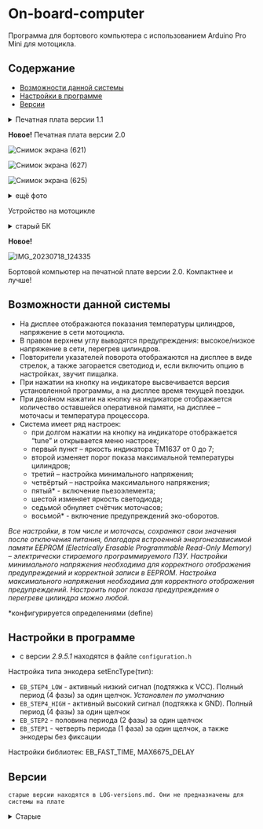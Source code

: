 # On-board-computer
Программа для бортового компьютера с использованием Arduino Pro Mini для мотоцикла.

## Содержание
- [Возможности данной системы](#possibilities)
- [Настройки в программе](#settings)
- [Версии](#versions)

<details>
<summary>Печатная плата версии 1.1</summary>
  
![Снимок экрана (229)](https://user-images.githubusercontent.com/98914596/227523754-4a894226-a50f-4dee-866c-b5c0760a0344.png)

![Снимок экрана (228)](https://user-images.githubusercontent.com/98914596/227523778-13929767-6987-40cb-bed5-fe86fbeffd14.png)

![Снимок экрана (269)](https://user-images.githubusercontent.com/98914596/152302594-038accc3-8d7a-41bd-a859-1d5ee7e6715a.png)

![Снимок экрана (315)](https://user-images.githubusercontent.com/98914596/152304932-b542c358-555f-4f2a-b90a-e0459858ce10.png)

</details>

**Новое!** Печатная плата версии 2.0

![Снимок экрана (621)](https://user-images.githubusercontent.com/98914596/227524028-127583b5-e5e1-4215-af5c-d1d2a282c108.png)

![Снимок экрана (627)](https://user-images.githubusercontent.com/98914596/227524253-68c96e26-99ba-4576-bb2a-9a42e390723c.png)

![Снимок экрана (625)](https://user-images.githubusercontent.com/98914596/227524171-5109d7ee-f4bd-4ce1-ae0b-4e31d6c6d6bc.png)

<details>
<summary>ещё фото</summary>

![Снимок экрана (623)](https://user-images.githubusercontent.com/98914596/227524471-6c7682d0-2f44-4279-a386-17850afbadd3.png)

![Снимок экрана (630)](https://user-images.githubusercontent.com/98914596/227524509-c7896081-abb2-462f-8e39-10fbe146ebfd.png)

</details>


Устройство на мотоцикле
<details>
<summary>старый БК</summary>

![Снимок экрана (322)](https://user-images.githubusercontent.com/98914596/152306161-d93440b4-e3fa-4f79-a25c-1ad9fa971339.png)

![Снимок экрана (544)](https://user-images.githubusercontent.com/98914596/199455337-e09b5fae-a4e7-4f53-92f3-4d579ebb58d6.png)

</details>

**Новое!**

![IMG_20230718_124335](https://github.com/alexkor433/On-board-computer/assets/98914596/149abc90-cbc6-484e-8fcf-e5ab7f595097)

Бортовой компьютер на печатной плате версии 2.0. Компактнее и лучше!

<a id="possibilities"></a>
## Возможности данной системы
- На дисплее отображаются показания температуры цилиндров, напряжение в сети мотоцикла. 
- В правом верхнем углу выводятся предупреждения: высокое/низкое напряжение в сети, перегрев цилиндров. 
- Повторители указателей поворота отображаются на дисплее в виде стрелок, а также загорается светодиод и, если включить опцию в настройках, звучит пищалка. 
- При нажатии на кнопку на индикаторе высвечивается версия установленной программы, а на дисплее время текущей поездки. 
- При двойном нажатии на кнопку на индикаторе отображается количество оставшейся оперативной памяти, на дисплее – моточасы и температура процессора. 
- Система имеет ряд настроек:
  - при долгом нажатии на кнопку на индикаторе отображается “tune” и открывается меню настроек;
  - первый пункт – яркость индикатора TM1637 от 0 до 7;
  - второй изменяет порог показа максимальной температуры цилиндров;
  - третий – настройка минимального напряжения;
  - четвёртый – настройка максимального напряжения;
  - пятый* - включение пьезоэлемента;
  - шестой изменяет яркость светодиода;
  - седьмой обнуляет счётчик моточасов;
  - восьмой* - включение предупреждений эко-оборотов.

*Все настройки, в том числе и моточасы, сохраняют свои значения после отключения питания, благодаря встроенной энергонезависимой памяти EEPROM (Electrically Erasable Programmable Read-Only Memory) – электрически стираемого программируемого ПЗУ.
 Настройки минимального напряжения необходима для корректного отображения предупреждений и корректной записи в EEPROM. Настройка максимального напряжения необходима для корректного отображения предупреждений. Настроить порог показа предупреждения о перегреве цилиндра можно любой.*
 
 *конфигурируется определениями (define)
 <a id="settings"></a>
## Настройки в программе
- с версии *2.9.5.1* находятся в файле `configuration.h`

Настройка типа энкодера setEncType(тип):
- `EB_STEP4_LOW` - активный низкий сигнал (подтяжка к VCC). Полный период (4 фазы) за один щелчок. *Установлен по умолчанию*
- `EB_STEP4_HIGH` - активный высокий сигнал (подтяжка к GND). Полный период (4 фазы) за один щелчок
- `EB_STEP2` - половина периода (2 фазы) за один щелчок
- `EB_STEP1` - четверть периода (1 фаза) за один щелчок, а также энкодеры без фиксации 

Настройки библиотек: EB_FAST_TIME, MAX6675_DELAY
<a id="versions"></a>
## Версии
`старые версии находятся в LOG-versions.md. Они не предназначены для системы на плате`
<details>
<summary>Старые</summary>

- v2.0 версия для системы на печатной плате с мк-к Arduino Pro Mini, добавлена поддержка раздельного питания системы (с буферным аккумулятором, отключается от основной системы
при включении зажигания, при выключенном зажигании заряжается от основного аккумулятора), показание напряжения буферного аккумулятора при 1 нажатии на кнопку, 
предупреждение о низком заряде аккумулятора, небольшие правки кода;
- v2.1 добавлены новые символы для LCD 1602, доработан фильтр на сравнении - сравнение делается по модулю, усредняется, ускорена его работа, добавлены удобные макросы,
некоторые части кода переписаны в универсальные библиотеки, исправление недочётов; //15.10.21
- v2.2 Применена библиотека Tachometer (https://github.com/GyverLibs/Tachometer) для более оптимального считывания количества RPM, имеет встроенный медианный фильтр,
убраны все фильтры RPM (необходимо фильтровать не RPM, а резкие изменения количества времени между сигналами), изменены действия после нажатия кнопки, 
оптимизация кода; //20.12.21
- v2.3 применена библиотека EncButton (https://github.com/GyverLibs/EncButton) для работы с энкодером и кнопкой, написано меню с настройками (пока только яркость TM1637) в 
LCD1602, изменены действия кнопки (1 нажатие - выводится время поездки и версия программы, 2 нажатия - количество моточасов и температура процессора, долгое нажатие - переход
в меню настроек), оптимизация кода, исправлено много багов; //23.10.21
- v2.3.1 Исправление багов (не работал счётчик моточасов), добавлена функция вывода на индикатор оставшейся оперативной памяти при двойном нажатии на кнопку; //26.11.21
- v2.3.2 Исправление багов (некорректно работал счётчик моточасов и настройки из-за неправильной работы с EEPROM), добавлена функция обнуления счётчика моточасов(последний пункт меню), 
теперь все параметры в меню сохраняют значения после выключения платы, в меню настроек на TM1637 отображается "tune"; //30.11.21
- v2.3.2.1 Оптимизированы некоторые условия if, ускорен вывод температуры после включения, добавлен дефайн, при подключении которого становится возможной работа с некачественными и убитыми энкодерами (средствами библиотеки v1.12, EB_BETTER_ENC); //2.12.21
- v2.3.3 Функция изменения яркости светодиода, исправлен баг с быстрым поворотом энкодера; //6.12.21
- v2.3.4 Добавлен динамический вывод размерности температуры, режим для полушаговых энкодеров; //12.01.22
- v2.3.5 Для строк добавлен макрос F, сэкономлено 80 байт оперативки; //13.01.22
- v2.3.6 Исправление багов (неправильно работал светодиод).
Вывод строк через функцию printFromPGM (тех, которые часто повторяютя), макросы для вывода строк, сэкономлено пару байт; //16.01.22
- v2.3.7 Настройка минимального и максимального напряжения! (полезно при настройке показа предупреждений о низком или высоком напряжении,
мигании светодиода, также уровень минимального напряжения участвует в сохранении параметров в EEPROM при отключении), оптимизация записи 
и чтения EEPROM (теперь настройки сохраняются даже при отключении напряжения (из меню), тратится меньше процессорного времени, параметры меняются быстрее, 
меньше изнашивается память) //22.01.21
- v2.4.0 Добавлена поддержка активной пищалки (buzzer), добавлены директивы препроцессора ((#ifdef ... #endif) bufferBatt и RPMwarning, которые
включают код с обработкой буферного аккумулятора и предупреждения о высоких оборотах), убран серьёзный баг, который мог негативно влиять на
перезагрузку контроллера сторожевым таймером WDT, т.е. контроллер уходил в bootloop.	Это связано с тем, что контроллер автоматически ставит таймаут WDT на 16 мс и, 
если функция watchdog.enable() стоит не в начале, код до неё может выполняться дольше 16 мс (особенно со старым загрузчиком) и контроллер уходит в bootloop, 
вернее WDT перезагружает контроллер каждые 16 мс. Может случиться, что даже если сбросили таймер в начале сетапа, контроллер всё равно уходит в bootloop, 
тогда необходимо перепрошить загрузчик на optiboot или убрать его совсем. //2.02.2022 
- v2.4.1 Ускорена работа программы. Применена библиотека GyverMAX6675, исправлен баг. //4.02.2022
- v2.4.2 Оптимизация некоторых условий, вырезаны лишние действия, исправлены баги, функция настройки максимальной температуры цилиндров (при превышении этой температуры показывается предупреждение о перегреве цилиндров); //23.02.22 
- v2.4.3 Режим для активного/пассивного зуммера, переключается дефайном, режим теста зуммера в настройках, отлажено поведение светодиода в настройках; //5.03.22 
- v2.4.3.1 Оптимизация некоторых условий, правка комментариев; //20.04.22
- v2.4.4 Оптимизация работы с LCD1602: убраны ненужные setCursor, т.к. функция print сама переставляет курсор после выведенного слова (например можно писать
несколько параметров друг за другом), переделан вывод динамической температуры, заменены функции clear на более быстрые операции, убрано условие, при
котором значение моточасов записывалось в память каждые 10 минут, убраны лишние переменные, поправлены их типы, улучшения; //26.04.22 
- v2.4.5 Оптимизирована очистка дисплея пробелами в коде обработки указателей поворота и в коде вывода предупреждений о неисправностях на экран; //28.04.22 
- v2.5.0 Исправлен баг, из-за которого при определённых условиях в редких случаях светодиод оставался гореть (например, когда переменная z ещё соответствовала
состоянию включенного светодиода, а происходил выход из блока управления светодиодом (например температура или напряжение пришли в норму), и светодиод
оставался включенным (код выключения не выполнялся), исправлена печать символа градуса при изменении разряда температуры, 
чуть переделан вывод версии программы, другие исправления, вырезан вывод строк через функцию printFromPGM, т.к. компилятор сам оптимизирует строки, они не
дублируются в памяти, переработана структура программы для более оптимальной работы; //3.04.22
- v2.6.0 Применена библиотека GyverTimers для чёткой отработки периода теймера времени работы
(На 1 таймере может некорректно работать ШИМ на 9 и 10 пинах!), применены более лёгкие таймеры millis(), оптимизация памяти и скорости; //5.05.22 
- v2.7.0 Увеличена быстрота выполнения кода обработки указателей поворота, уменьшен вес, теперь компилятор выдаст ошибку, если одновременно
определить buzzActive и buzzPassive, предварительное объявление всех функций (быстрее компилируется), исправление ошибок, оптимизация блока
записи моточасов; //16.05.22
- v2.7.1 Переменнные, обрабатываемые в прерывании, объявлены volatile; //26.05.22
- v2.8.0 trip time заменен на более корректный elapsed time, таймаут WDT изменён с 8 сек. на 4 сек., исправлен код, небольшая правка в setup,
t1 и t2 изменены на tL и tR (левый и правый), увеличена задержка переключения CLK до 20 мкс; //23.08.22
- v2.8.1 Небольшая правка вывода ошибки #error; //31.10.22
- v2.9.0 Теперь можно определить количество цилиндров мотоцикла через define OneCylinder и TwoCylinders. Нельзя одновременно определять эти настройки, также необходимо
определить хотя бы одну из них (программа предупредит о неправильной установке определений). При одновременной установке OneCylinder и bufferBatt напряжение и
предупреждения о низком напряжении буферного аккумулятора будут находиться под температурой цилиндра. Если в проекте не используется пьезоэлемент, можно закомментировать определения 
buzzPassive и buzzActive, и весь код, связанный с зуммером не будет скомпилирован, например, пункты Buzz Enable и Buzzer Test не будут отображаться в настройках.
В то же время нельзя одновременно определять buzzPassive и buzzActive, т.к. зуммер может иметь только один тип. Оптимизация под разные варианты сборки системы (бортового компьютера).
Правка условий вывода ошибок #error, исправления; //1.11.22
- v2.9.1 Исправления: оптимизация вывода значка градуса при изменении разрядности температуры, доработки меню настроек, переменную P сделал локальной static,
почистил структуру, применил тернарный оператор в выводе температуры, правка комментариев. //7.11.22 
- v2.9.2 Обновление библиотек CPUTemperature (https://github.com/alexkor433/CPUTemperature) (бывш. CPUtemp) и GetVolt (https://github.com/alexkor433/GetVolt):
оптимизация, в CPUTemperature добавил параметр gain для более точной калибровки, улучшение кода меню настроек: теперь функции constrain вызываются только после изменения
соответствующих параметров (изменили параметр - вызвали constrain), исправил баг - теперь при изменении настройки максимального напряжения оно не устанавливается меньше
верхнего порога минимального (constrain), подправил обработку количества оборотов (RPM) при установке количества цилиндров, другие исправления. //20.11.22
- v2.9.3 Добавил коррекцию яркости светодиода по CRT гамме (кубической параболой); //23.11.22
- v2.9.3.1 Оптимизация работы с таймерами; //28.11.22 
- v2.9.4 Правка записи настроек в EEPROM при выходе из меню, оптимизация обработки ввода параметров (увеличение быстродействия меню), функцию CRT коррекции светодиода
кубической параболой заменил массивом данных с 32 уровнями яркости, исправление бага с расположением значка градуса при температуре больше 100 при включении, применил
switch - case в коде обработки указателей поворота, некоторые функции объявил как inline, мелкие улучшения; //27.01.23
- v2.9.4.1 Изменение логики включения светодиода и пьезоэлемента в настройках, увеличение быстродействия меню, упразднение флага однократного чтения из EEPROM
при входе в меню настроек, изменение очередности параметров в меню, упразднение условия, при котором не производилась запись моточасов при нулевом напряжении:
1. Яркость TM1637;							3. Мин. напряжение;		5. Включение пьезоэлемента;		7. Яркость светодиода;
2. Настройка макс. температуры цилиндров;	4. Макс. напряжение;	6. Тест пьезоэлемента;			8. Обнуление счётчика моточасов; //8.02.23
- v2.9.4.2 Улучшение работы с выбором и записью настроек в меню, ввод макроса switchonanimation для быстрого включения функции анимации при включении БК,
ввод переменной minVMH для правильной записи моточасов при выключении (minVMH = minV - 1.5); //12.02.23
- v2.9.5 Оптимизация: облегчение функции после одинарного и двойного нажатий, ввод структуры с флагами превышения нормальных показателей (макс/мин напряжение, макс температура)
для удобной работы и увеличения скорости обработки, оптимизация функции показа предупреждений (выводим строки только, если не выводили до этого), программа меньше загружена 
проверками, обработка меню производится отдельной функцией, обработка и вывод температуры теперь осуществляется только, если она изменилась, небольшое улучшение в функции обработки 
меню, применены 1-байтные переменные для таймера обновления тахометра (решена проблема с неправильной работой таймера с переменными типа uint8_t), код обработки
светодиода перенесён в блок таймера на millis переключающего переменнную z (мигание текста и светодиода), упразднение переменной ledState, для переменной myTimer4 изменение типа на uint16_t, 
другие улучшения; //17.02.23
- v2.9.5.1 Небольшая оптимизация чтения состояния кнопки enc.held(), обработка датчиков и отрисовка основного экрана вынесена отдельными функциями, все пользовательские
предустановки вынесены в отдельный файл Configuration.h. Это даёт возможность сохранить все настройки для конкретного электронного устройства, а при обновлении просто
заменить файл ino; //23.02.23
- v2.9.5.2 После включения поворота код вывода информации выполняется один раз, добавление настройки частоты пассивной пищалки buzzFrq и I2C адреса LCD1602 lcdAddr; //26.02.23
- v2.9.5.3 Исправлена ошибка, из-за которой после изменения параметров макс./мин. напряжения и макс. температуры соответствующие им предупреждения оставались
на дисплее; //17.04.23
- v2.9.6 Добавлена поддержка светодиода, информирующего об экономичных оборотах двигателя (2200 - 3000), добавлены дефайны ecoRPM и ecoInterval для включения данной
функции и установки границ эко-оборотов, включение функции добавлено в меню настроек, небольшая оптимизация меню настроек, оптимизация приведением типов переменных
в switch case, переработана логика выключения светодиода после активности указателей поворота, добавлены дефайны CRT_VALS и ECO_RPM_VALS (служебные определения) для
определения номеров настроек в массиве vals, исправление других ошибок; //19.06.23
- v2.9.6.1 Исправлено некорректное поведение светодиода ecoInterval, изменены стрелки указателей поворота, улучшен код обработки указателей поворота,
изменено управление основным светодиодом, изменена частота опроса напряжения и вывода RPM на индикатор, другие исправления. //26.06.23
<details>

- v3.0.0 *В этой версии необходимо переписать свои настройки в обновлённый файл configuration.h*
Добавлена звуковая индикация при нажатии кнопки или повороте энкодера в меню настроек (оптимизация), оптимизация повторяющихся строк с помощью __FlashStringHelper
(добавлен служебный define FPSTR), исправление багов в коде обработки буферного аккумулятора (define BUFFER_BATTERY), код обработки буферного аккумулятора
перенесён в блок таймера 3, стандартизированы названия определений в коде, упразднена функция проверки пьезоэлемента, теперь в меню настроек не производятся 
ненужные проверки и обработки датчиков (не опрашиваются термопары, тахометр), оптимизация приведением типов, другие улучшения. //17.07.23
- v3.0.1 Добавлен запрет прерываний перед записью в EEPROM в меню настроек; //19.07.23
- v3.1.0 Поддержка версии 3.0 библиотеки EncButton, улучшение работы энкодера, кнопки. //23.08.2023 
